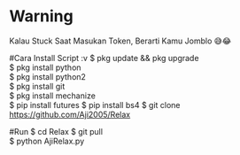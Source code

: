 # Warning
Kalau Stuck Saat Masukan Token, Berarti Kamu Jomblo 😅😂

#Cara Install Script :v
$ pkg update && pkg upgrade            
$ pkg install python             
$ pkg install python2           
$ pkg install git         
$ pkg install mechanize           
$ pip install futures
$ pip install bs4
$ git clone https://github.com/Aji2005/Relax

#Run
$ cd Relax
$ git pull            
$ python AjiRelax.py
